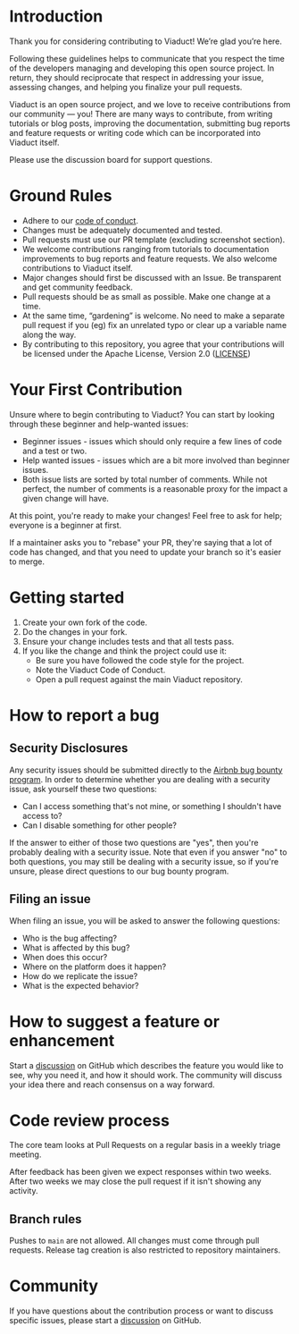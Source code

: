# Introduction

Thank you for considering contributing to Viaduct! We’re glad you’re here.

Following these guidelines helps to communicate that you respect the time of the developers managing and developing this open source project. In return, they should reciprocate that respect in addressing your issue, assessing changes, and helping you finalize your pull requests.

Viaduct is an open source project, and we love to receive contributions from our community — you! There are many ways to contribute, from writing tutorials or blog posts, improving the documentation, submitting bug reports and feature requests or writing code which can be incorporated into Viaduct itself.

Please use the discussion board for support questions.

# Ground Rules

* Adhere to our [code of conduct](https://airbnb.io/codeofconduct).
* Changes must be adequately documented and tested.
* Pull requests must use our PR template (excluding screenshot section).
* We welcome contributions ranging from tutorials to documentation improvements to bug reports and feature requests. We also welcome contributions to Viaduct itself.
* Major changes should first be discussed with an Issue. Be transparent and get community feedback.
* Pull requests should be as small as possible. Make one change at a time.
* At the same time, “gardening” is welcome. No need to make a separate pull request if you (eg) fix an unrelated typo or clear up a variable name along the way.
* By contributing to this repository, you agree that your contributions will be licensed under the Apache License, Version 2.0 ([LICENSE](LICENSE))

# Your First Contribution  

Unsure where to begin contributing to Viaduct? You can start by looking through these beginner and help-wanted issues:

* Beginner issues - issues which should only require a few lines of code and a test or two.
* Help wanted issues - issues which are a bit more involved than beginner issues.
* Both issue lists are sorted by total number of comments. While not perfect, the number of comments is a reasonable proxy for the impact a given change will have.

At this point, you're ready to make your changes! Feel free to ask for help; everyone is a beginner at first.

If a maintainer asks you to "rebase" your PR, they're saying that a lot of code has changed, and that you need to update your branch so it's easier to merge.

# Getting started

1. Create your own fork of the code.
2. Do the changes in your fork.
3. Ensure your change includes tests and that all tests pass.
4. If you like the change and think the project could use it:
    * Be sure you have followed the code style for the project.
    * Note the Viaduct Code of Conduct.
    * Open a pull request against the main Viaduct repository.

# How to report a bug
## Security Disclosures
Any security issues should be submitted directly to the [Airbnb bug bounty program](https://hackerone.com/airbnb). In order to determine whether you are dealing with a security issue, ask yourself these two questions:

* Can I access something that's not mine, or something I shouldn't have access to?
* Can I disable something for other people?

If the answer to either of those two questions are "yes", then you're probably dealing with a security issue. Note that even if you answer "no" to both questions, you may still be dealing with a security issue, so if you're unsure, please direct questions to our bug bounty program.

## Filing an issue

When filing an issue, you will be asked to answer the following questions:
* Who is the bug affecting?
* What is affected by this bug?
* When does this occur?
* Where on the platform does it happen?
* How do we replicate the issue?
* What is the expected behavior?

# How to suggest a feature or enhancement

Start a [discussion](https://github.com/airbnb/viaduct/discussions) on GitHub which describes the feature you would like to see, why you need it, and how it should work. The community will discuss your idea there and reach consensus on a way forward.

# Code review process

The core team looks at Pull Requests on a regular basis in a weekly triage meeting.

After feedback has been given we expect responses within two weeks. After two weeks we may close the pull request if it isn't showing any activity.

## Branch rules

Pushes to `main` are not allowed. All changes must come through pull requests. Release tag creation is also restricted to repository maintainers.

# Community

If you have questions about the contribution process or want to discuss specific issues, please start a [discussion](https://github.com/airbnb/viaduct/discussions) on GitHub.
